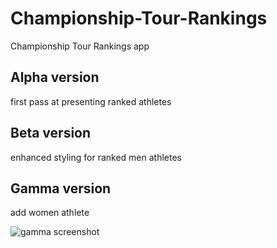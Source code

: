 # Championship-Tour-Rankings
Championship Tour Rankings app

## Alpha version
first pass at presenting ranked athletes

## Beta version
enhanced styling for ranked men athletes

## Gamma version
add women athlete

![gamma screenshot](./assets/screeshot-gamma.png)
